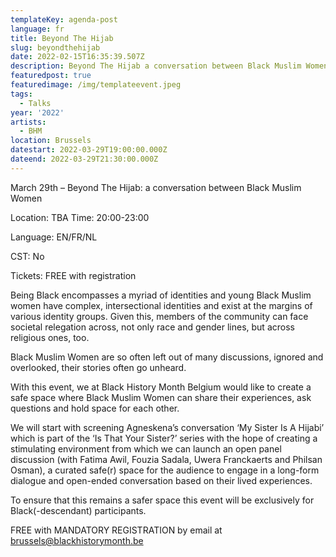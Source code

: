 ```yaml
---
templateKey: agenda-post
language: fr
title: Beyond The Hijab
slug: beyondthehijab
date: 2022-02-15T16:35:39.507Z
description: Beyond The Hijab a conversation between Black Muslim Women
featuredpost: true
featuredimage: /img/templateevent.jpeg
tags:
  - Talks
year: '2022'
artists:
  - BHM
location: Brussels
datestart: 2022-03-29T19:00:00.000Z
dateend: 2022-03-29T21:30:00.000Z
---
```

March 29th – Beyond The Hijab: a conversation between Black Muslim Women

Location: TBA
Time: 20:00-23:00

Language: EN/FR/NL

CST: No

Tickets: FREE with registration

Being Black encompasses a myriad of identities and young Black Muslim women have complex, intersectional identities and exist at the margins of various identity groups. Given this, members of the community can face societal relegation across, not only race and gender lines, but across religious ones, too.

Black Muslim Women are so often left out of many discussions, ignored and overlooked, their stories often go unheard.

With this event, we at Black History Month Belgium would like to create a safe space where Black Muslim Women can share their experiences, ask questions and hold space for each other.

We will start with screening Agneskena’s conversation ‘My Sister Is A Hijabi’ which is part of the ‘Is That Your Sister?’ series with the hope of creating a stimulating environment from which we can launch an open panel discussion (with Fatima Awil, Fouzia Sadala, Uwera Franckaerts and Philsan Osman), a curated safe(r) space for the audience to engage in a long-form dialogue and open-ended conversation based on their lived experiences.

To ensure that this remains a safer space this event will be exclusively for Black(-descendant) participants.

FREE with MANDATORY REGISTRATION by email at brussels@blackhistorymonth.be
